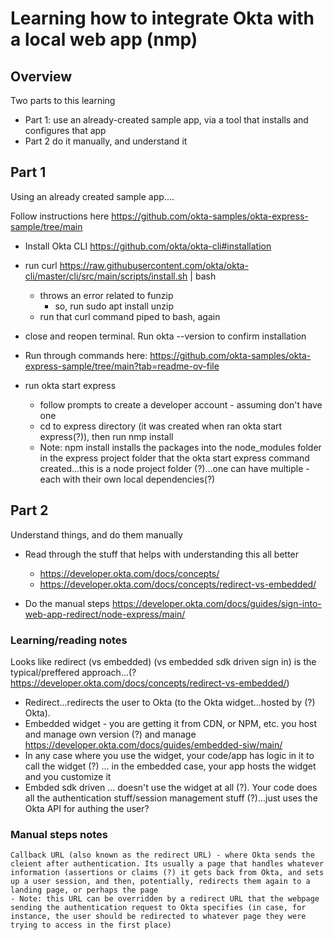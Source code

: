 #  Learning how to integrate Okta with a local web app (nmp)

## Overview
Two parts to this learning
- Part 1: use an already-created sample app, via a tool that installs and configures that app
- Part 2 do it manually, and understand it

## Part 1

Using an already created sample app....

Follow instructions here https://github.com/okta-samples/okta-express-sample/tree/main

* Install Okta CLI https://github.com/okta/okta-cli#installation
 - run curl https://raw.githubusercontent.com/okta/okta-cli/master/cli/src/main/scripts/install.sh | bash
   - throws an error related to funzip
     - so, run sudo apt install unzip
   - run that curl command piped to bash, again
 - close and reopen terminal.  Run okta --version to confirm installation

- Run through commands here: https://github.com/okta-samples/okta-express-sample/tree/main?tab=readme-ov-file
 - run okta start express
   - follow prompts to create a developer account - assuming don't have one
   - cd to express directory (it was created when ran okta start express(?)), then run nmp install
   - Note: npm install installs the packages into the node_modules folder in the express project folder that the okta start express command created...this is a node project folder (?)...one can have multiple - each with their own local dependencies(?)

## Part 2

Understand things, and do them manually
- Read through the stuff that helps with understanding this all better
  - https://developer.okta.com/docs/concepts/
  - https://developer.okta.com/docs/concepts/redirect-vs-embedded/

- Do the manual steps https://developer.okta.com/docs/guides/sign-into-web-app-redirect/node-express/main/

### Learning/reading notes

Looks like redirect (vs embedded) (vs embedded sdk driven sign in) is the typical/preffered approach...(? https://developer.okta.com/docs/concepts/redirect-vs-embedded/)
- Redirect...redirects the user to Okta (to the Okta widget...hosted by (?) Okta).  
- Embedded widget - you are getting it from CDN, or NPM, etc. you host and manage own version (?) and manage https://developer.okta.com/docs/guides/embedded-siw/main/
- In any case where you use the widget, your code/app has logic in it to call the widget (?)  ... in the embedded case, your app hosts the widget and you customize it
- Embded sdk driven ... doesn't use the widget at all (?).  Your code does all the authentication stuff/session management stuff (?)...just uses the Okta API for authing the user?


### Manual steps notes

	Callback URL (also known as the redirect URL) - where Okta sends the cleient after authentication. Its usually a page that handles whatever information (assertions or claims (?) it gets back from Okta, and sets up a user session, and then, potentially, redirects them again to a landing page, or perhaps the page 
	- Note: this URL can be overridden by a redirect URL that the webpage sending the authentication request to Okta specifies (in case, for instance, the user should be redirected to whatever page they were trying to access in the first place)



